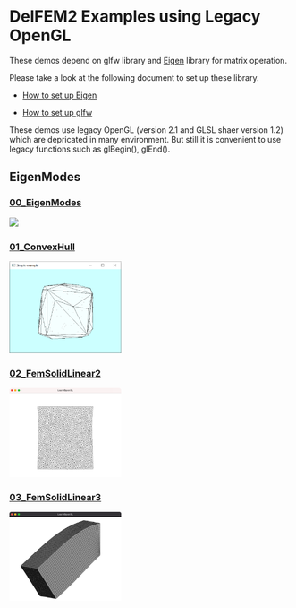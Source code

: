 # DelFEM2 Examples using Legacy OpenGL

These demos depend on glfw library and [Eigen](https://eigen.tuxfamily.org/index.php?title=Main_Page) library for matrix operation. 

Please take a look at the following document to set up these library. 

- [How to set up Eigen](../docs/setup_eigen.md)  

- [How to set up glfw](../docs/setup_glfw.md)  

These demos use legacy OpenGL (version 2.1 and GLSL shaer version 1.2) which are depricated in many environment. 
But still it is convenient to use legacy functions such as glBegin(), glEnd(). 


## EigenModes

### [00_EigenModes](00_EigenModes)
<img src="00_EigenModes/thumbnail.png" width=200px>

### [01_ConvexHull](01_ConvexHull)

<img src="01_ConvexHull/thumbnail.png" width=200px>



### [02_FemSolidLinear2](02_FemSolidLinear2)

<img src="02_FemSolidLinear2/thumbnail.png" width=200px>



### [03_FemSolidLinear3](03_FemSolidLinear3)

<img src="03_FemSolidLinear3/thumbnail.png" width=200px>

